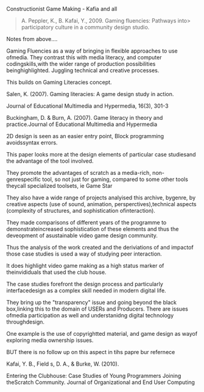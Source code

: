 Constructionist Game Making - Kafia and all

> A. Peppler, K., B. Kafai, Y., 2009. Gaming fluencies: Pathways into> participatory culture in a community design studio.

Notes from above....

Gaming Fluencies as a way of bringing in flexible approaches to use ofmedia. They contrast this with media literacy, and computer codingskills,with the wider range of production possibilities beinghighlighted. Juggling technical and creative processes.

This builds on Gaming Literacies concept.

Salen, K. (2007). Gaming literacies: A game design study in action.

Journal of Educational Multimedia and Hypermedia, 16(3), 301-3

Buckingham, D. & Burn, A. (2007). Game literacy in theory and practice.Journal of Educational Multimedia and Hypermedia

2D design is seen as an easier entry point, Block programming avoidssyntax errors.

This paper looks more at the design elements of particular case studiesand the advantage of the tool involved.

They promote the advantages of scratch as a media-rich, non-genrespecific tool, so not just for gaming, compared to some other tools theycall specialized toolsets, ie Game Star

They also have a wide range of projects analyised this archive, bygenre, by creative aspects (use of sound, animation, persperctives),technical aspects (complexity of structures, and sophistication ofinteraction).

They made comparisons of different years of the programme to demonstrateincreased sophistication of these elements and thus the deveopment of asustainable video game design community.

Thus the analysis of the work created and the deriviations of and impactof those case studies is used a way of studying peer interaction.

It does highlight video game making as a high status marker of theinvididuals that used the club house.

The case studies forefront the design process and particularly interfacedesign as a complex skill needed in modern digital life.

They bring up the "transparency" issue and going beyond the black box,linking this to the domain of USERs and Producers. There are issues ofmedia participation as well and understanidng digital technology throughdesign.

One example is the use of copyrightted material, and game design as wayof exploring media ownership issues.

BUT there is no follow up on this aspect in tihs papre bur refernece

Kafai, Y. B., Field s, D. A., & Burke, W. (2010).

Entering the Clubhouse: Case Studies of Young Programmers Joining theScratch Community. Journal of Organizational and End User Computing